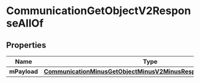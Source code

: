 
# CommunicationGetObjectV2ResponseAllOf

## Properties
Name | Type | Description | Notes
------------ | ------------- | ------------- | -------------
**mPayload** | [**CommunicationMinusGetObjectMinusV2MinusResponseMinusMPayload**](CommunicationMinusGetObjectMinusV2MinusResponseMinusMPayload.md) |  | 



